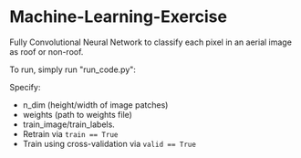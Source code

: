# Machine-Learning-Exercise
Fully Convolutional Neural Network to classify each pixel in an aerial image as roof or non-roof.

To run, simply run "run_code.py":

Specify:

- n_dim (height/width of image patches)
- weights (path to weights file)
- train_image/train_labels. 
- Retrain via `train == True` 
- Train using cross-validation via `valid == True`
